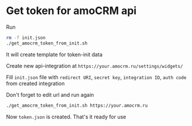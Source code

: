 Get token for amoCRM api
========================

Run

```bash
rm -f init.json
./get_amocrm_token_from_init.sh
```

It will create template for token-init data

Create new api-integration at `https://your.amocrm.ru/settings/widgets/`

Fill `init.json` file with `redirect URI`, `secret key`, `integration ID`, `auth code` from created integration 

Don't forget to edit url and run again

```bash
./get_amocrm_token_from_init.sh https://your.amocrm.ru
```

Now `token.json` is created. That's it ready for use

